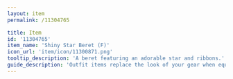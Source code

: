 ```yaml
---
layout: item
permalink: /11304765

title: Item
id: '11304765'
item_name: 'Shiny Star Beret (F)'
icon_url: 'item/icon/11300871.png'
tooltip_description: 'A beret featuring an adorable star and ribbons.'
guide_description: 'Outfit items replace the look of your gear when equipped.'
---
```

